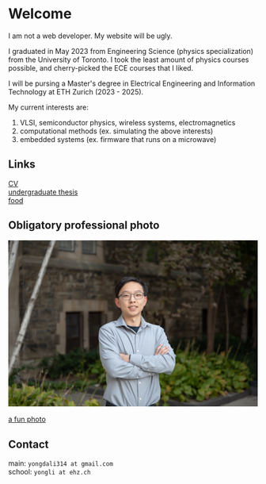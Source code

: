 # Welcome
I am not a web developer. My website will be ugly. 

I graduated in May 2023 from Engineering Science (physics specialization) from the University of Toronto. I took the least amount of physics courses possible, and cherry-picked the ECE courses that I liked.

I will be pursing a Master's degree in Electrical Engineering and Information Technology at ETH Zurich (2023 - 2025).

My current interests are:
1. VLSI, semiconductor physics, wireless systems, electromagnetics
2. computational methods (ex. simulating the above interests)
3. embedded systems (ex. firmware that runs on a microwave)

## Links
[CV](files/cv_liyongda.pdf) \
[undergraduate thesis](files/liyongda_final_thesis_report.pdf) \
[food](https://photos.app.goo.gl/CGwjosAJovxjep1J6)

## Obligatory professional photo

![a professional photo](images/liyongda.jpg)

[a fun photo](images/toronto.jpg)

## Contact
main: `yongdali314 at gmail.com` \
school: `yongli at ehz.ch`